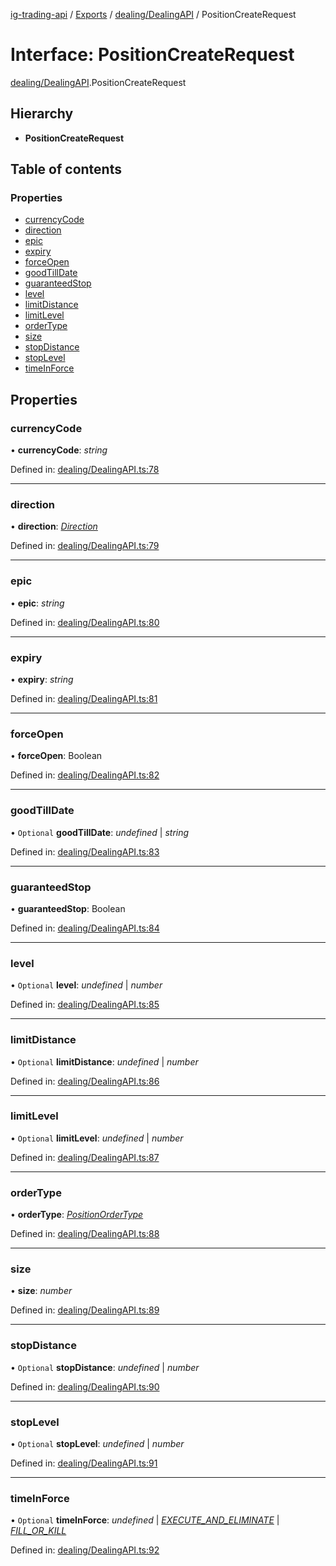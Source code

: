 [ig-trading-api](../README.md) / [Exports](../modules.md) / [dealing/DealingAPI](../modules/dealing_dealingapi.md) / PositionCreateRequest

# Interface: PositionCreateRequest

[dealing/DealingAPI](../modules/dealing_dealingapi.md).PositionCreateRequest

## Hierarchy

- **PositionCreateRequest**

## Table of contents

### Properties

- [currencyCode](dealing_dealingapi.positioncreaterequest.md#currencycode)
- [direction](dealing_dealingapi.positioncreaterequest.md#direction)
- [epic](dealing_dealingapi.positioncreaterequest.md#epic)
- [expiry](dealing_dealingapi.positioncreaterequest.md#expiry)
- [forceOpen](dealing_dealingapi.positioncreaterequest.md#forceopen)
- [goodTillDate](dealing_dealingapi.positioncreaterequest.md#goodtilldate)
- [guaranteedStop](dealing_dealingapi.positioncreaterequest.md#guaranteedstop)
- [level](dealing_dealingapi.positioncreaterequest.md#level)
- [limitDistance](dealing_dealingapi.positioncreaterequest.md#limitdistance)
- [limitLevel](dealing_dealingapi.positioncreaterequest.md#limitlevel)
- [orderType](dealing_dealingapi.positioncreaterequest.md#ordertype)
- [size](dealing_dealingapi.positioncreaterequest.md#size)
- [stopDistance](dealing_dealingapi.positioncreaterequest.md#stopdistance)
- [stopLevel](dealing_dealingapi.positioncreaterequest.md#stoplevel)
- [timeInForce](dealing_dealingapi.positioncreaterequest.md#timeinforce)

## Properties

### currencyCode

• **currencyCode**: _string_

Defined in: [dealing/DealingAPI.ts:78](https://github.com/bennycode/ig-trading-api/blob/2436905/src/dealing/DealingAPI.ts#L78)

---

### direction

• **direction**: [_Direction_](../enums/dealing_dealingapi.direction.md)

Defined in: [dealing/DealingAPI.ts:79](https://github.com/bennycode/ig-trading-api/blob/2436905/src/dealing/DealingAPI.ts#L79)

---

### epic

• **epic**: _string_

Defined in: [dealing/DealingAPI.ts:80](https://github.com/bennycode/ig-trading-api/blob/2436905/src/dealing/DealingAPI.ts#L80)

---

### expiry

• **expiry**: _string_

Defined in: [dealing/DealingAPI.ts:81](https://github.com/bennycode/ig-trading-api/blob/2436905/src/dealing/DealingAPI.ts#L81)

---

### forceOpen

• **forceOpen**: Boolean

Defined in: [dealing/DealingAPI.ts:82](https://github.com/bennycode/ig-trading-api/blob/2436905/src/dealing/DealingAPI.ts#L82)

---

### goodTillDate

• `Optional` **goodTillDate**: _undefined_ | _string_

Defined in: [dealing/DealingAPI.ts:83](https://github.com/bennycode/ig-trading-api/blob/2436905/src/dealing/DealingAPI.ts#L83)

---

### guaranteedStop

• **guaranteedStop**: Boolean

Defined in: [dealing/DealingAPI.ts:84](https://github.com/bennycode/ig-trading-api/blob/2436905/src/dealing/DealingAPI.ts#L84)

---

### level

• `Optional` **level**: _undefined_ | _number_

Defined in: [dealing/DealingAPI.ts:85](https://github.com/bennycode/ig-trading-api/blob/2436905/src/dealing/DealingAPI.ts#L85)

---

### limitDistance

• `Optional` **limitDistance**: _undefined_ | _number_

Defined in: [dealing/DealingAPI.ts:86](https://github.com/bennycode/ig-trading-api/blob/2436905/src/dealing/DealingAPI.ts#L86)

---

### limitLevel

• `Optional` **limitLevel**: _undefined_ | _number_

Defined in: [dealing/DealingAPI.ts:87](https://github.com/bennycode/ig-trading-api/blob/2436905/src/dealing/DealingAPI.ts#L87)

---

### orderType

• **orderType**: [_PositionOrderType_](../enums/dealing_dealingapi.positionordertype.md)

Defined in: [dealing/DealingAPI.ts:88](https://github.com/bennycode/ig-trading-api/blob/2436905/src/dealing/DealingAPI.ts#L88)

---

### size

• **size**: _number_

Defined in: [dealing/DealingAPI.ts:89](https://github.com/bennycode/ig-trading-api/blob/2436905/src/dealing/DealingAPI.ts#L89)

---

### stopDistance

• `Optional` **stopDistance**: _undefined_ | _number_

Defined in: [dealing/DealingAPI.ts:90](https://github.com/bennycode/ig-trading-api/blob/2436905/src/dealing/DealingAPI.ts#L90)

---

### stopLevel

• `Optional` **stopLevel**: _undefined_ | _number_

Defined in: [dealing/DealingAPI.ts:91](https://github.com/bennycode/ig-trading-api/blob/2436905/src/dealing/DealingAPI.ts#L91)

---

### timeInForce

• `Optional` **timeInForce**: _undefined_ | [_EXECUTE_AND_ELIMINATE_](../enums/dealing_dealingapi.positiontimeinforce.md#execute_and_eliminate) | [_FILL_OR_KILL_](../enums/dealing_dealingapi.positiontimeinforce.md#fill_or_kill)

Defined in: [dealing/DealingAPI.ts:92](https://github.com/bennycode/ig-trading-api/blob/2436905/src/dealing/DealingAPI.ts#L92)
